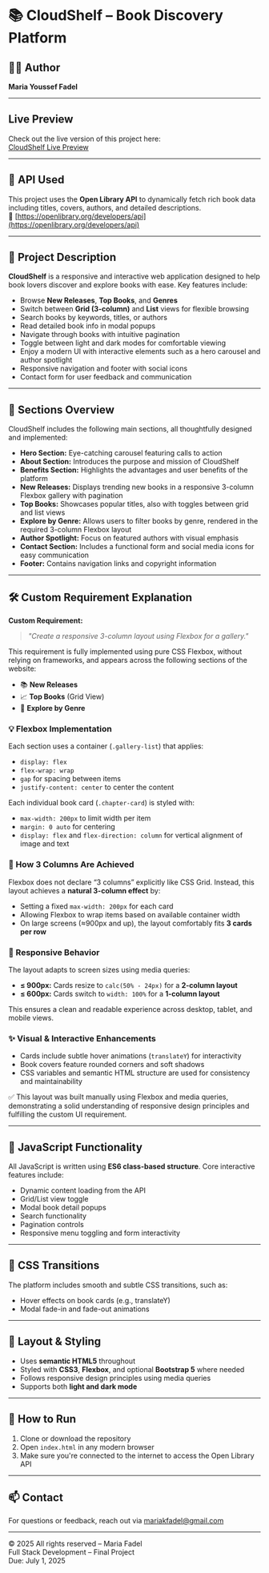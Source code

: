 # 📚 CloudShelf – Book Discovery Platform

## 👩‍💻 Author  
**Maria Youssef Fadel**

---
## Live Preview

Check out the live version of this project here:  
[CloudShelf Live Preview](https://MariaFadell.github.io/cloudshelf/)

---
## 🔌 API Used  
This project uses the **Open Library API** to dynamically fetch rich book data including titles, covers, authors, and detailed descriptions.  
🔗 [https://openlibrary.org/developers/api](https://openlibrary.org/developers/api)

---

## 📖 Project Description  

**CloudShelf** is a responsive and interactive web application designed to help book lovers discover and explore books with ease. Key features include:

- Browse **New Releases**, **Top Books**, and **Genres**  
- Switch between **Grid (3-column)** and **List** views for flexible browsing  
- Search books by keywords, titles, or authors  
- Read detailed book info in modal popups  
- Navigate through books with intuitive pagination  
- Toggle between light and dark modes for comfortable viewing  
- Enjoy a modern UI with interactive elements such as a hero carousel and author spotlight  
- Responsive navigation and footer with social icons  
- Contact form for user feedback and communication  

---

## 🧾 Sections Overview

CloudShelf includes the following main sections, all thoughtfully designed and implemented:

- **Hero Section:** Eye-catching carousel featuring calls to action  
- **About Section:** Introduces the purpose and mission of CloudShelf  
- **Benefits Section:** Highlights the advantages and user benefits of the platform  
- **New Releases:** Displays trending new books in a responsive 3-column Flexbox gallery with pagination  
- **Top Books:** Showcases popular titles, also with toggles between grid and list views  
- **Explore by Genre:** Allows users to filter books by genre, rendered in the required 3-column Flexbox layout  
- **Author Spotlight:** Focus on featured authors with visual emphasis  
- **Contact Section:** Includes a functional form and social media icons for easy communication  
- **Footer:** Contains navigation links and copyright information  

---

## 🛠️ Custom Requirement Explanation

**Custom Requirement:**  
> _"Create a responsive 3-column layout using Flexbox for a gallery."_

This requirement is fully implemented using pure CSS Flexbox, without relying on frameworks, and appears across the following sections of the website:

- 📚 **New Releases**  
- 📈 **Top Books** (Grid View)  
- 📂 **Explore by Genre**

### 💡 Flexbox Implementation

Each section uses a container (`.gallery-list`) that applies:

- `display: flex`
- `flex-wrap: wrap`
- `gap` for spacing between items
- `justify-content: center` to center the content

Each individual book card (`.chapter-card`) is styled with:

- `max-width: 200px` to limit width per item  
- `margin: 0 auto` for centering  
- `display: flex` and `flex-direction: column` for vertical alignment of image and text  

### 📐 How 3 Columns Are Achieved

Flexbox does not declare “3 columns” explicitly like CSS Grid. Instead, this layout achieves a **natural 3-column effect** by:

- Setting a fixed `max-width: 200px` for each card  
- Allowing Flexbox to wrap items based on available container width  
- On large screens (≈900px and up), the layout comfortably fits **3 cards per row**

### 📱 Responsive Behavior

The layout adapts to screen sizes using media queries:

- **≤ 900px:** Cards resize to `calc(50% - 24px)` for a **2-column layout**  
- **≤ 600px:** Cards switch to `width: 100%` for a **1-column layout**  

This ensures a clean and readable experience across desktop, tablet, and mobile views.

### ✨ Visual & Interactive Enhancements

- Cards include subtle hover animations (`translateY`) for interactivity  
- Book covers feature rounded corners and soft shadows  
- CSS variables and semantic HTML structure are used for consistency and maintainability  

✅ This layout was built manually using Flexbox and media queries, demonstrating a solid understanding of responsive design principles and fulfilling the custom UI requirement.

---

## 🧠 JavaScript Functionality

All JavaScript is written using **ES6 class-based structure**. Core interactive features include:

- Dynamic content loading from the API  
- Grid/List view toggle  
- Modal book detail popups  
- Search functionality  
- Pagination controls  
- Responsive menu toggling and form interactivity  

---

## 🎨 CSS Transitions

The platform includes smooth and subtle CSS transitions, such as:

- Hover effects on book cards (e.g., translateY)  
- Modal fade-in and fade-out animations  

---

## 🧩 Layout & Styling

- Uses **semantic HTML5** throughout  
- Styled with **CSS3**, **Flexbox**, and optional **Bootstrap 5** where needed  
- Follows responsive design principles using media queries  
- Supports both **light and dark mode**  

---

## 🚀 How to Run

1. Clone or download the repository  
2. Open `index.html` in any modern browser  
3. Make sure you're connected to the internet to access the Open Library API  

---

## 📫 Contact  

For questions or feedback, reach out via [mariakfadel@gmail.com](mailto:mariakfadel@gmail.com)

---

© 2025 All rights reserved – Maria Fadel  
Full Stack Development – Final Project  
Due: July 1, 2025  
